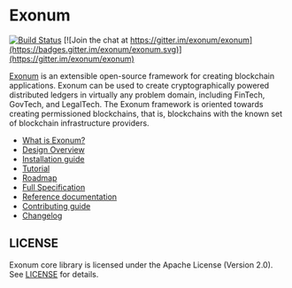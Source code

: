 # Exonum

[![Build Status](https://travis-ci.org/exonum/exonum.svg?branch=master)](https://travis-ci.org/exonum/exonum)
[![Join the chat at https://gitter.im/exonum/exonum](https://badges.gitter.im/exonum/exonum.svg)](https://gitter.im/exonum/exonum)

[Exonum](https://exonum.com/) is an extensible open-source framework for creating blockchain
applications. Exonum can be used to create cryptographically powered distributed ledgers in
virtually any problem domain, including FinTech, GovTech, and LegalTech. The Exonum framework is
oriented towards creating permissioned blockchains, that is, blockchains with the known set of
blockchain infrastructure providers.

* [What is Exonum?](https://exonum.com/doc/get-started/what-is-exonum/)
* [Design Overview](https://exonum.com/doc/get-started/design-overview/)
* [Installation guide](https://exonum.com/doc/get-started/install/)
* [Tutorial](https://exonum.com/doc/get-started/create-service/)
* [Roadmap](https://exonum.com/doc/roadmap/)
* [Full Specification](https://exonum.com/doc/)
* [Reference documentation](https://docs.rs/exonum)
* [Contributing guide](https://github.com/exonum/exonum/blob/master/CONTRIBUTING.md)
* [Changelog](https://github.com/exonum/exonum/blob/master/CHANGELOG.md)

## LICENSE

Exonum core library is licensed under the Apache License (Version 2.0). See [LICENSE](https://github.com/exonum/exonum/blob/master/LICENSE) for details.
